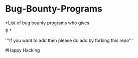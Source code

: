 # Bug-Bounty-Programs
*List of bug bounty programs who gives $$$$$ *

'''If you want to add then please do add by forking this repo'''

#Happy Hacking
